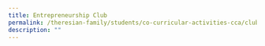 ```yaml
---
title: Entrepreneurship Club
permalink: /theresian-family/students/co-curricular-activities-cca/clubs-and-societies/entrepreneurship-club/
description: ""
---
```

